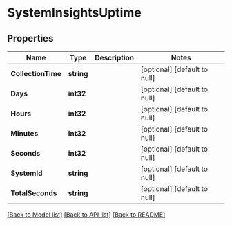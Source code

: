 # SystemInsightsUptime

## Properties
Name | Type | Description | Notes
------------ | ------------- | ------------- | -------------
**CollectionTime** | **string** |  | [optional] [default to null]
**Days** | **int32** |  | [optional] [default to null]
**Hours** | **int32** |  | [optional] [default to null]
**Minutes** | **int32** |  | [optional] [default to null]
**Seconds** | **int32** |  | [optional] [default to null]
**SystemId** | **string** |  | [optional] [default to null]
**TotalSeconds** | **string** |  | [optional] [default to null]

[[Back to Model list]](../README.md#documentation-for-models) [[Back to API list]](../README.md#documentation-for-api-endpoints) [[Back to README]](../README.md)


